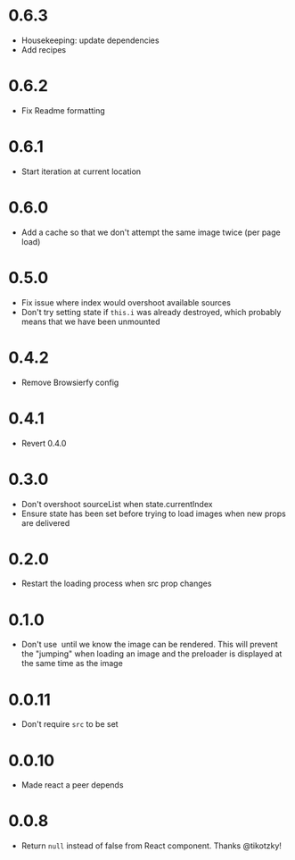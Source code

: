 0.6.3
===
* Housekeeping: update dependencies
* Add recipes

0.6.2
===
* Fix Readme formatting

0.6.1
===
* Start iteration at current location

0.6.0
===
* Add a cache so that we don't attempt the same image twice (per page load)

0.5.0
===
* Fix issue where index would overshoot available sources
* Don't try setting state if `this.i` was already destroyed, which probably means that we have been unmounted

0.4.2
===
* Remove Browsierfy config

0.4.1
===
* Revert 0.4.0

0.3.0
===
* Don't overshoot sourceList when state.currentIndex
* Ensure state has been set before trying to load images when new props are delivered

0.2.0
===
* Restart the loading process when src prop changes

0.1.0
===
* Don't use <img> until we know the image can be rendered. This will prevent the "jumping"
when loading an image and the preloader is displayed at the same time as the image

0.0.11
===
* Don't require `src` to be set

0.0.10
===
* Made react a peer depends

0.0.8
===

* Return `null` instead of false from React component. Thanks @tikotzky!
